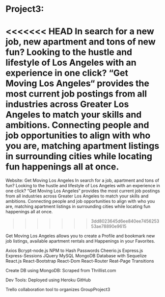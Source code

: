 # Project3:

<<<<<<< HEAD
In search for a new job, new apartment and tons of new fun? Looking to the hustle and lifestyle of Los Angeles with an experience in one click?  “Get Moving Los Angeles“ provides the most current job postings from all industries across Greater Los Angeles to match your skills and ambitions. Connecting people and job opportunities to align with who you are, matching apartment listings in surrounding cities while locating fun happenings all at once.
=======
Website: Get Moving Los Angeles 
In search for a job, apartment and tons of fun? Looking to the hustle and lifestyle of Los Angeles with an experience in one click?  “Get Moving Los Angeles“ provides the most current job postings from all industries across Greater Los Angeles to match your skills and ambitions. Connecting people and job opportunities to align with who you are, matching apartment listings in surrounding cities while locating fun happenings all at once.
>>>>>>> 3dd8023645d6ee840ee745625353ae78890e9615

Get Moving Los Angeles allows you to create a Profile and bookmark new job listings, available apartment rentals and Happenings in your Favorites. 

Axios
Bcrypt-node.js NPM to Hash Passwords
Cheerio.js
Express.js
Express-Sessions
JQuery
MySQL
MongoDB Database with Sequelize 
React.js
React-Bootstrap
React-Dom
React-Router
Reat-Page Transitions

Create DB using MongoDB:
Scraped from Thrillist.com

Dev Tools:
Deployed using Heroku
GitHub

Trello collaboration tool to organizes GroupProject3
